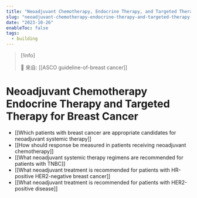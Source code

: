 ```yaml
---
title: "Neoadjuvant Chemotherapy, Endocrine Therapy, and Targeted Therapy for Breast Cancer"
slug: "neoadjuvant-chemotherapy-endocrine-therapy-and-targeted-therapy-for-breast-cancer"
date: "2023-10-26"
enableToc: false
tags:
  - building
---
```


> [!info]
>
> 🌱 來自: [[ASCO guideline-of-breast cancer]]

# Neoadjuvant Chemotherapy Endocrine Therapy and Targeted Therapy for Breast Cancer

- [[Which patients with breast cancer are appropriate candidates for neoadjuvant systemic therapy]]
- [[How should response be measured in patients receiving neoadjuvant chemotherapy]]
- [[What neoadjuvant systemic therapy regimens are recommended for patients with TNBC]]
- [[What neoadjuvant treatment is recommended for patients with HR-positive HER2-negative breast cancer]]
- [[What neoadjuvant treatment is recommended for patients with HER2-positive disease]]
